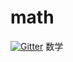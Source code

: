 # math

[![Gitter](https://badges.gitter.im/Join%20Chat.svg)](https://gitter.im/n-kats/math?utm_source=badge&utm_medium=badge&utm_campaign=pr-badge&utm_content=badge)
数学
